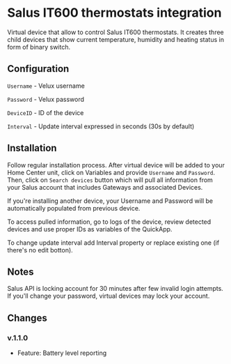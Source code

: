 # Salus IT600 thermostats integration

Virtual device that allow to control Salus IT600 thermostats. It creates three child devices that show current temperature, humidity and heating status in form of binary switch.

## Configuration

`Username` - Velux username

`Password` - Velux password

`DeviceID` - ID of the device

`Interval` - Update interval expressed in seconds (30s by default)


## Installation

Follow regular installation process. After virtual device will be added to your Home Center unit, click on Variables and provide `Username` and `Password`.
Then, click on `Search devices` button which will pull all information from your Salus account that includes Gateways and associated Devices.

If you're installing another device, your Username and Password will be automatically populated from previous device.

To access pulled information, go to logs of the device, review detected devices and use proper IDs as variables of the QuickApp.

To change update interval add Interval property or replace existing one (if there's no edit botton).

## Notes

Salus API is locking account for 30 minutes after few invalid login attempts. If you'll change your password, virtual devices may lock your account.

## Changes

### v.1.1.0
 - Feature: Battery level reporting